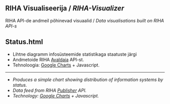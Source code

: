 ## RIHA Visualiseerija / _RIHA-Visualizer_
RIHA API-de andmeil põhinevad visuaalid / _Data visualisations built on RIHA API-s_

## Status.html
- Lihtne diagramm infosüsteemide statistikaga staatuste järgi
- Andmetoide RIHA [Avaldaja](https://e-gov.github.io/RIHA-Launcher/Avaldaja) API-st.
- Tehnoloogia: [Google Charts](https://developers.google.com/chart/) + Javascript.

---

- _Produces a simple chart showing distribution of information systems by status._
- _Data feed from RIHA [Publisher](https://e-gov.github.io/RIHA-Launcher/Avaldaja) API._
- _Technology: [Google Charts](https://developers.google.com/chart/) + Javascript._
  


